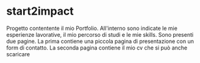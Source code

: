 # start2impact
Progetto contentente il mio Portfolio.
All'interno sono indicate le mie esperienze lavorative, il mio percorso di studi e le mie skills.
Sono presenti due pagine.
La prima contiene una piccola pagina di presentazione con un form di contatto.
La seconda pagina contiene il mio cv che si può anche scaricare
